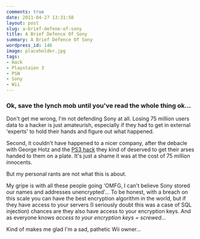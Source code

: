 ```yaml
---
comments: true
date: 2011-04-27 13:31:58
layout: post
slug: a-brief-defene-of-sony
title: A Brief Defence Of Sony
summary: A Brief Defence Of Sony
wordpress_id: 146
image: placeholder.jpg
tags:
- Hack
- Playstaion 3
- PSN
- Sony
- Wii
---
```


### Ok, save the lynch mob until you've read the whole thing ok...

Don't get me wrong, I'm not defending Sony at all. Losing 75 million users data to a hacker is just amateurish, especially if they had to get in external 'experts' to hold their hands and figure out what happened.

Second, it couldn't have happened to a nicer company, after the debacle with George Hotz and the [PS3 hack](http://www.guardian.co.uk/technology/gamesblog/2011/jan/07/playstation-3-hack-ps3) they kind of deserved to get their arses handed to them on a plate. It's just a shame it was at the cost of 75 million innocents.

But my personal rants are not what this is about.

My gripe is with all these people going 'OMFG, I can't believe Sony stored our names and addresses unencrypted'... To be honest, with a breach on this scale you can have the best encryption algorithm in the world, but if they have access to your servers (I seriously doubt this was a case of SQL injection) chances are they also have access to your encryption keys. And as everyone knows _access to your encryption keys = screwed_...

Kind of makes me glad I'm a sad, pathetic Wii owner...
